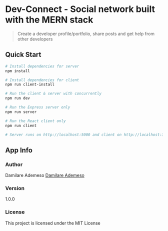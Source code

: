 # Dev-Connect - Social network built with the MERN stack

> Create a developer profile/portfolio, share posts and get help from other developers


## Quick Start

``` bash
# Install dependencies for server
npm install

# Install dependencies for client
npm run client-install

# Run the client & server with concurrently
npm run dev

# Run the Express server only
npm run server

# Run the React client only
npm run client

# Server runs on http://localhost:5000 and client on http://localhost:3000
```

## App Info

### Author

Damilare Ademeso
[Damilare Ademeso](http://www.github.com/ApostleDresong)

### Version

1.0.0

### License

This project is licensed under the MIT License